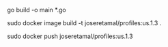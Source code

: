 go build -o main  *.go 



sudo docker image build -t joseretamal/profiles:us.1.3 .

sudo docker push joseretamal/profiles:us.1.3
